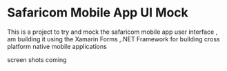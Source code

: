 # Safaricom Mobile App UI Mock
This is a project to try and mock the safaricom mobile app user interface , am building it using the Xamarin Forms ,.NET Framework for building cross platform native mobile applications 

screen shots coming 
